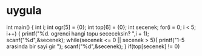 # uygula
int main() { int i; int ogr[5] = {0}; int top[6] = {0}; int secenek;      for(i = 0; i &lt; 5; i++)     {                            printf("%d. ogrenci hangi topu sececeksin? ",i + 1);                 scanf("%d",&amp;secenek);                                  while(secenek &lt;= 0 || secenek > 5){                 printf("1-5 arasinda bir sayi gir ");                 scanf("%d",&amp;secenek);                 }                                  if(top[secenek] != 0)
